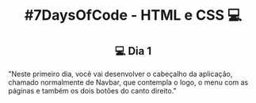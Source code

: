 <h1 style="text-align:center;">#7DaysOfCode - HTML e CSS  💻</h1>

<h2 style="text-align:center;" > 💻 Dia 1 </h2>

<p> "Neste primeiro dia, você vai desenvolver o cabeçalho da aplicação, chamado normalmente de Navbar, que contempla o logo, o menu com as páginas e também os dois botões do canto direito."</p>

